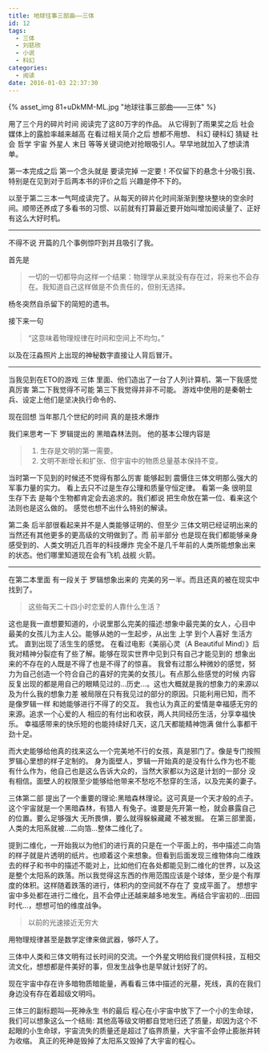 ```yaml
---
title: 地球往事三部曲——三体
id: 12
tags:
  - 三体
  - 刘慈欣
  - 小说
  - 科幻
categories:
  - 阅读
date: 2016-01-03 22:37:30
---
```


{% asset_img 81+uDkMM-ML.jpg "地球往事三部曲——三体" %}

用了三个月的碎片时间 阅读完了这80万字的作品。 从它得到了雨果奖之后 社会媒体上的露脸率越来越高 在看过相关简介之后 想都不用想、
科幻 硬科幻 猜疑 社会 哲学 宇宙 外星人 末日 等等关键词绝对抢眼吸引人。早早地就加入了想读清单。

第一本完成之后 第一个念头就是 要读完掉 一定要！不仅留下的悬念十分吸引我、特别是在见到对于后两本书的评价之后 兴趣是停不下的。

以至于第二三本一气呵成读完了。从每天的碎片化时间渐渐到整块整块的空余时间。顺带还养成了多看书的习惯、以前就有打算最近要开始叫增加阅读量了、正好有这么大好时机。
<!--more-->

* * *

不得不说 开篇的几个事例惊吓到并且吸引了我。

首先是

> 一切的一切都导向这样一个结果：物理学从来就没有存在过，将来也不会存在。我知道自己这样做是不负责任的，但别无选择。

杨冬突然自杀留下的简短的遗书。

接下来一句

> “这意味着物理规律在时间和空间上不均匀。”

以及在汪淼照片上出现的神秘数字直接让人背后冒汗。

* * *

当我见到在ETO的游戏 三体 里面、他们造出了一台了人列计算机、第一下我感觉真厉害 第二下我觉得不可能 第三下我觉得并非不可能。 游戏中使用的是秦朝士兵、设定上他们是坚决执行命令的、

现在回想 当年那几个世纪的时间 真的是技术爆炸

我们来思考一下 罗辑提出的 黑暗森林法则。 他的基本公理内容是

> 1.  生存是文明的第一需要。
> 2.  文明不断增长和扩张、但宇宙中的物质总量基本保持不变。

当时第一下见到的时候还不觉得有那么厉害 能够起到 震慑住三体文明那么强大的军事力量的实力。 看上去只不过是生存公理和质量守恒定律。 看第一条 很明显 生存下去 是每个生物都肯定会去追求的。我们都说 把生命放在第一位、看来这个法则也是这么做的。 感觉也想不出什么特别的解读。

第二条 后半部很看起来并不是人类能够证明的、但至少 三体文明已经证明出来的 当然还有其他更多的更高级的文明做到了。而 前半部分 也是现在我们都能够亲身感受到的、人类文明近几百年的科技爆炸 完全不是几千年前的人类所能想象出来的状态。他们哪里知道现在会有飞机 战舰 火箭。

* * *

在第二本里面 有一段关于 罗辑想象出来的 完美的另一半。而且还真的被在现实中找到了。

> 这些每天二十四小时恋爱的人靠什么生活？

这也是我一直想要知道的，小说里那么完美的描述:想象中最完美的女人，心目中最美的女孩儿为主人公。能够从她的一生起步，从出生 上学 到个人喜好 生活方式。 直到出现了活生生的感觉。 在看过电影《美丽心灵（A Beautiful Mind）》后我对精神分裂症有了些了解。能够在现实世界中见到只有自己才能见到的 想象出来的不存在的人既是不得了也是不得了的惊喜。 我曾有过那么种微妙的感觉，努力为自己创造一个符合自己的喜好的完美的女孩儿。有点那么些感觉的时候 内容反复出现的都是用自己的眼睛见过的…历史…。这也大概就是我的想象力的来源以及为什么我的想象力差 被局限在只有我见过的部分的原因。只能利用已知，而不是像罗辑一样 和她能够进行不得了的交互。 我也认为真正的爱情是幸福感无穷的来源。追求一个心爱的人 相应的有付出和收获，两人共同经历生活，分享幸福快乐。 幸福感带来的快乐短的也能持续好几天，这几天都能精神饱满 做什么事都干劲十足。

而大史能够给他真的找来这么一个完美地不行的女孩，真是邪门了。像是专门按照罗辑心里想的样子定制的。 身为面壁人，罗辑一开始真的是没有什么作为也不能有什么作为，他自己也是这么告诉大众的，当然大家都以为这是计划的一部分 没有相信。面壁人的权限至少能够给他带来不愁吃不愁穿的生活，以及完美的妻子。

三体第二部 提出了一个重要的理论:黑暗森林理论。这可真是一个天才般的点子。这个宇宙就是一个黑暗森林，有猎人 有兔子。谁要是先开第一枪，就会暴露自己的位置。要么足够强大 无所畏惧，要么就得躲躲藏藏 不被发掘。 在第三部里面，人类的太阳系就被…二向箔…整体二维化了。

提到二维化，一开始我以为他们的进行真的只是在一个平面上的，书中描述二向箔的样子就是片透明的纸片。也顺着这个来想象。但看到后面发现三维物体向二维跌去的样子和书中的描述不能对上，比如他们在各处都能见到二维化的世界，以及这是整个太阳系的跌落。所以我觉得这东西的作用范围应该是个球体，至少是个有厚度的体积。这样随着跌落的进行，体积内的空间就不存在了 变成平面了。 想想宇宙中多处都在进行二维化，且不会停止还越来越多地发生。再结合宇宙初的…田园时代…，想想可怕的维度战争。

> 以前的光速接近无穷大

用物理规律甚至是数学定律来做武器，够吓人了。

三体中人类和三体文明有过长时间的交流。一个外星文明给我们提供科技，互相交流文化，想想都是件美好的事，但发生战争也是早就计划好了的。

现在宇宙中存在许多暗物质暗能量，再看看三体中描述的光墓，死线，真的在我们身边没有存在着超级文明吗。

三体三的副标题叫―死神永生 书的最后 程心在小宇宙中放下了一个小的生命球，我们可以想象这么一个结局: 其他高等级文明都自觉地归还了质量，却因为这个不起眼的小生命球，宇宙流失的质量还是超过了临界质量，大宇宙不会停止膨胀并转为收缩。 真正的死神是毁掉了太阳系又毁掉了大宇宙的程心。
